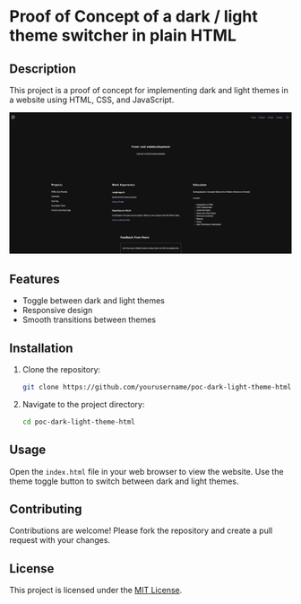 # Proof of Concept of a dark / light theme switcher in plain HTML

## Description

This project is a proof of concept for implementing dark and light themes in a website using HTML, CSS, and JavaScript.

![Screenshot](screenshot.png)

## Features

- Toggle between dark and light themes
- Responsive design
- Smooth transitions between themes

## Installation

1. Clone the repository:
   ```sh
   git clone https://github.com/yourusername/poc-dark-light-theme-html.git
   ```
2. Navigate to the project directory:
   ```sh
   cd poc-dark-light-theme-html
   ```

## Usage

Open the `index.html` file in your web browser to view the website. Use the theme toggle button to switch between dark and light themes.

## Contributing

Contributions are welcome! Please fork the repository and create a pull request with your changes.

## License

This project is licensed under the [MIT License](LICENSE.md).
